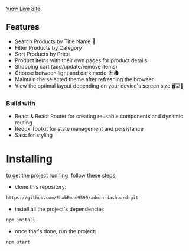 
[View Live Site](https://admin-dashbord21.netlify.app/)

## Features
- Search Products by Title Name 🧐
- Filter Products by Category
- Sort Products by Price
- Product items with their own pages for product details
- Shopping cart (add/update/remove items)
- Choose between light and dark mode ☀️🌘
- Maintain the selected theme after refreshing the browser 
- View the optimal layout depending on your device's screen size 🖥💻📱

### Build with
- React & React Router for creating reusable components and dynamic routing
- Redux Toolkit for state management and persistance
- Sass for styling


# Installing
to get the project running, follow these steps:

- clone this repository:

```html
https://github.com/EhabEmad9599/admin-dashbord.git
```
- install all the project's dependencies
``` html
npm install
```
- once  that's done, run the project:

```html
npm start
```
